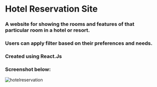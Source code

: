 # Hotel Reservation Site

### A website for showing the rooms and features of that particular room in a hotel or resort.
### Users can apply filter based on their preferences and needs.
### Created using React.Js

### Screenshot below: 
![hotelreservation](https://github.com/piyushverma2001/Hotel_Reservation_Site/assets/76246211/c9684224-db7f-41d0-82ce-c48189f2fe0e)
